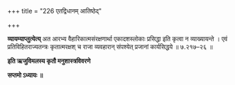 +++
title = "226 एतद्विधानम् आतिष्ठेद्"

+++

**व्यायम्याप्लुत्येत्य्** अत आरभ्य वैहारिकात्मसंरक्षणार्था एकादशस्लोकाः प्रसिद्धा इति कृत्वा न व्याख्यायन्ते । एवं प्रतिविहितराज्यतन्त्रः कृतात्मरक्षश् च राजा व्यवहारान् संपश्येत् प्रजानां कार्यसिद्धये ॥ ७.२१७–२६ ॥

**इति ऋजुविमलस्य कृतौ मनुशास्त्रविवरणे**

**सप्तमो ऽध्यायः ॥**